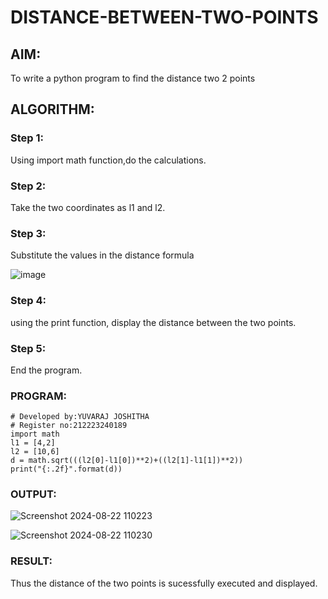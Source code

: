 # DISTANCE-BETWEEN-TWO-POINTS

## AIM:
To write a python program to find the distance two 2 points
## ALGORITHM:
### Step 1: 
Using import math function,do the calculations.
### Step 2: 
Take the two coordinates as l1 and l2.
### Step 3: 
Substitute the values in the distance formula

![image](https://github.com/user-attachments/assets/efd902f3-0822-48d0-aef0-31e32e0d1720)

### Step 4: 
using the print function, display the distance between the two points.
### Step 5: 
End the program.
### PROGRAM:
```
# Developed by:YUVARAJ JOSHITHA
# Register no:212223240189
import math 
l1 = [4,2]
l2 = [10,6]
d = math.sqrt(((l2[0]-l1[0])**2)+((l2[1]-l1[1])**2))
print("{:.2f}".format(d))
 ``` 


### OUTPUT:
![Screenshot 2024-08-22 110223](https://github.com/user-attachments/assets/298a9acd-6c82-44ca-9b72-c4639301f623)

![Screenshot 2024-08-22 110230](https://github.com/user-attachments/assets/c6d9a97f-98f6-4695-bbf9-663b2a2d17e1)


### RESULT:
Thus the distance of the two points is sucessfully executed and displayed.
